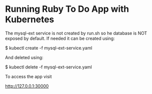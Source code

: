 # Running Ruby To Do App with Kubernetes

The mysql-ext service is not created by run.sh so he database is NOT exposed by default. If needed it can be created using:

$ kubectl create -f mysql-ext-service.yaml

And deleted using:

$ kubectl delete -f mysql-ext-service.yaml

To access the app visit

http://127.0.0.1:30000

